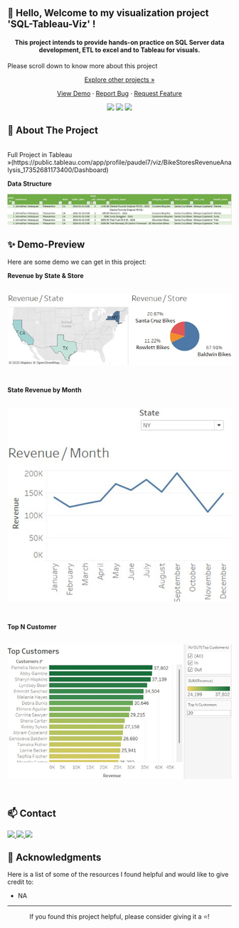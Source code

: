 ## 👋 Hello, Welcome to my visualization project 'SQL-Tableau-Viz' !

<h4 align="center">This project intends to provide hands-on practice on SQL Server data development, ETL to excel and to Tableau for visuals.</h4>

<!-- <p align="center">
  <img src="./assets/dataStr.jpg" alt="Project Banner" width="800">
</p>
-->
Please scroll down to know more about this project

<div align="center">

[Explore other projects »](https://github.com/paudel7?tab=repositories)

</div>

<p align="center">
  <a href="your-demo-link">View Demo</a>
  ·
  <a href="your-bug-report-link">Report Bug</a>
  ·
  <a href="your-feature-request-link">Request Feature</a>
</p>

<p align="center">
  <img src="https://img.shields.io/github/license/[your-username]/[repo-name]?style=flat-square"/>
  <img src="https://img.shields.io/github/stars/[your-username]/[repo-name]?style=flat-square"/>
  <img src="https://img.shields.io/github/forks/[your-username]/[repo-name]?style=flat-square"/>
</p>

## 🎯 About The Project
<br>
Full Project in Tableau »(https://public.tableau.com/app/profile/paudel7/viz/BikeStoresRevenueAnalysis_17352681173400/Dashboard)
<br>

**Data Structure**
<p align="center">
  <img src="./assets/dataStr.jpg" alt="Data Structure" width="600">
</p>



## ✨ Demo-Preview

Here are some demo we can get in this project:

**Revenue by State & Store**
<p align="center"><br>
<img src="./assets/revStateStore.jpg" alt="Project Data" width="600" ><p><br>


 **State Revenue by Month**
 <p align="center"> <br>
 <img src="./assets/stateRevbyMonth.jpg" alt="Project Data" width="600" ><p><br>

 
**Top N Customer**
<p align="center"> <br>
<img src="./assets/topNcust.jpg" alt="Project Data" width="600"><p><br>

  
 
<!-- ## ⚡ Workflow

<!--<p align="center">
  <img src="./assets/images/workflow1.png" alt="Workflow" width="600">
</p>

NA at this moment


## 📚 References

<!--<p align="center">
  <img src="./assets/images/reference1.png" alt="References" width="600">
</p>

NA at this moment

## 📋 Table of Contents 
<!-- - [Demo-Preview](#-demo-preview)
- [Workflow](#-workflow)
- [References](#-references)
- [Installation](#-installation)
- [Usage](#-usage)
- [Contribute](#-contribute)
- [License](#-license)
- [Contact](#-contact)
- [Acknowledgments](#-acknowledgments)

## 🚀 Installation

Please follow the steps in the instruction text file.

<p align="right">(<a href="#-table-of-contents">back to top</a>)</p>

## 💡 Usage

For more usage info, just take a look at the instruction text file.

<p align="right">(<a href="#-table-of-contents">back to top</a>)</p>


## 🤝 Contribute

Contributions are what make the open source community such an amazing place to learn, inspire, and create. Any contributions you make are **greatly appreciated**.

1. Fork the Project
2. Create your Feature Branch (`git checkout -b feature/[FeatureName]`)
3. Commit your Changes (`git commit -m '[Your Commit Message]'`)
4. Push to the Branch (`git push origin feature/[FeatureName]`)
5. Open a Pull Request

<p align="right">(<a href="#-table-of-contents">back to top</a>)</p>


## 📝 License

Distributed under the [License Type] License. See `LICENSE.txt` for more information.

<p align="right">(<a href="#-table-of-contents">back to top</a>)</p> 

-->

## 📫 Contact

<p align="left">
  <a href="https://linkedin.com/in/paudelkiran/" target="_blank">
    <img src="https://img.shields.io/badge/LinkedIn-0077B5?style=for-the-badge&logo=linkedin&logoColor=white" />
  </a>
  <a href="[kiran1.paudel2@gmail.com]" target="_blank">
    <img src="https://img.shields.io/badge/Gmail-D14836?style=for-the-badge&logo=gmail&logoColor=white" />
  </a>
  <a href="https://github.com/paudel7" target="_blank">
    <img src="https://img.shields.io/badge/GitHub-100000?style=for-the-badge&logo=github&logoColor=white" />
  </a>
</p>

<!-- ## 🛠️ Languages and Tools

<p align="left">
   Add your tech stack icons here 
  <img src="https://raw.githubusercontent.com/devicons/devicon/master/icons/python/python-original.svg" alt="python" width="40" height="40"/>
   Add more tools as needed
</p> -->


## 🙏 Acknowledgments

Here is a list of some of the resources I found helpful and would like to give credit to:

* NA


<!-- <p align="right">(<a href="#-table-of-contents">back to top</a>)</p> -->

---
<p align="center">If you found this project helpful, please consider giving it a ⭐!</p>
